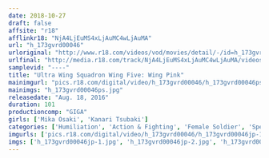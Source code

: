 ```yaml
---
date: 2018-10-27
draft: false
affsite: "r18"
afflinkr18: "NjA4LjEuMS4xLjAuMC4wLjAuMA"
url: "h_173gvrd00046"
urloriginal: "http://www.r18.com/videos/vod/movies/detail/-/id=h_173gvrd00046"
urlfinal: "http://media.r18.com/track/NjA4LjEuMS4xLjAuMC4wLjAuMA/videos/vod/movies/detail/-/id=h_173gvrd00046"
samplevid: "----"
title: "Ultra Wing Squadron Wing Five: Wing Pink"
mainimgurl: "pics.r18.com/digital/video/h_173gvrd00046/h_173gvrd00046ps.jpg"
mainimgs: "h_173gvrd00046ps.jpg"
releasedate: "Aug. 18, 2016"
duration: 101
productioncomp: "GIGA"
girls: ['Mika Osaki', 'Kanari Tsubaki']
categories: ['Humiliation', 'Action & Fighting', 'Female Soldier', 'Special Effects']
imgurls: ['pics.r18.com/digital/video/h_173gvrd00046/h_173gvrd00046jp-1.jpg', 'pics.r18.com/digital/video/h_173gvrd00046/h_173gvrd00046jp-2.jpg', 'pics.r18.com/digital/video/h_173gvrd00046/h_173gvrd00046jp-3.jpg', 'pics.r18.com/digital/video/h_173gvrd00046/h_173gvrd00046jp-4.jpg', 'pics.r18.com/digital/video/h_173gvrd00046/h_173gvrd00046jp-5.jpg', 'pics.r18.com/digital/video/h_173gvrd00046/h_173gvrd00046jp-6.jpg', 'pics.r18.com/digital/video/h_173gvrd00046/h_173gvrd00046jp-7.jpg', 'pics.r18.com/digital/video/h_173gvrd00046/h_173gvrd00046jp-8.jpg', 'pics.r18.com/digital/video/h_173gvrd00046/h_173gvrd00046jp-9.jpg', 'pics.r18.com/digital/video/h_173gvrd00046/h_173gvrd00046jp-10.jpg', 'pics.r18.com/digital/video/h_173gvrd00046/h_173gvrd00046jp-11.jpg', 'pics.r18.com/digital/video/h_173gvrd00046/h_173gvrd00046jp-12.jpg', 'pics.r18.com/digital/video/h_173gvrd00046/h_173gvrd00046jp-13.jpg', 'pics.r18.com/digital/video/h_173gvrd00046/h_173gvrd00046jp-14.jpg', 'pics.r18.com/digital/video/h_173gvrd00046/h_173gvrd00046jp-15.jpg', 'pics.r18.com/digital/video/h_173gvrd00046/h_173gvrd00046jp-16.jpg', 'pics.r18.com/digital/video/h_173gvrd00046/h_173gvrd00046jp-17.jpg', 'pics.r18.com/digital/video/h_173gvrd00046/h_173gvrd00046jp-18.jpg', 'pics.r18.com/digital/video/h_173gvrd00046/h_173gvrd00046jp-19.jpg', 'pics.r18.com/digital/video/h_173gvrd00046/h_173gvrd00046jp-20.jpg']
imgs: ['h_173gvrd00046jp-1.jpg', 'h_173gvrd00046jp-2.jpg', 'h_173gvrd00046jp-3.jpg', 'h_173gvrd00046jp-4.jpg', 'h_173gvrd00046jp-5.jpg', 'h_173gvrd00046jp-6.jpg', 'h_173gvrd00046jp-7.jpg', 'h_173gvrd00046jp-8.jpg', 'h_173gvrd00046jp-9.jpg', 'h_173gvrd00046jp-10.jpg', 'h_173gvrd00046jp-11.jpg', 'h_173gvrd00046jp-12.jpg', 'h_173gvrd00046jp-13.jpg', 'h_173gvrd00046jp-14.jpg', 'h_173gvrd00046jp-15.jpg', 'h_173gvrd00046jp-16.jpg', 'h_173gvrd00046jp-17.jpg', 'h_173gvrd00046jp-18.jpg', 'h_173gvrd00046jp-19.jpg', 'h_173gvrd00046jp-20.jpg']
---
```

